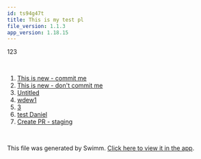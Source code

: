 ```yaml
---
id: ts94g47t
title: This is my test pl
file_version: 1.1.3
app_version: 1.18.15
---
```


<!-- Intro - Do not remove this comment -->
123

<br/>

<!-- Steps - Do not remove this comment -->
1. [This is new - commit me](this-is-new-commit-me.gaeis56z.sw.md)
2. [This is new - don't commit me](this-is-new-dont-commit-me.knrp6cdd.sw.md)
3. [Untitled](untitled.95ihugf3.sw.md)
4. [wdew1](wdew1.124mj6e8.sw.md)
5. [3](3.3hdgaazn.sw.md)
6. [test Daniel](test-daniel.1gubqph7.sw.md)
7. [Create PR - staging](create-pr-staging.42oy5.sw.md)


<br/>

This file was generated by Swimm. [Click here to view it in the app](http://localhost:5000/repos/Z2l0aHViJTNBJTNBc3ItZXh0ZW5zaW9uJTNBJTNBZG91ZWs=/playlists/ts94g47t).
